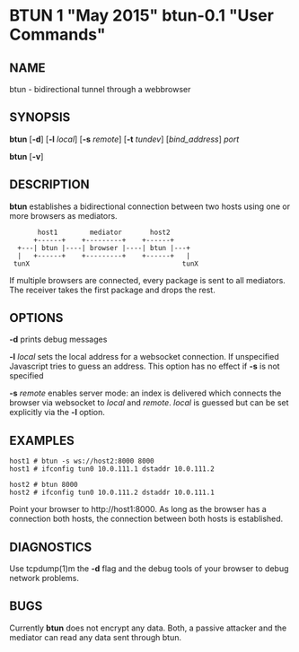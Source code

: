 BTUN 1 "May 2015" btun-0.1 "User Commands"
==========================================

NAME
----

btun - bidirectional tunnel through a webbrowser

SYNOPSIS
--------

**btun** [**-d**] [**-l** *local*] [**-s** *remote*] [**-t** *tundev*] [*bind_address*] *port*

**btun** [**-v**]

DESCRIPTION
-----------

**btun** establishes a bidirectional connection between two hosts
using one or more browsers as mediators.

	       host1        mediator       host2
	      +------+    +---------+    +------+
	  +---| btun |----| browser |----| btun |---+
	  |   +------+    +---------+    +------+   |
	 tunX                                      tunX

If multiple browsers are connected, every package is sent to all
mediators. The receiver takes the first package and drops the rest.

OPTIONS
-------

**-d**
prints debug messages

**-l** *local*
sets the local address for a websocket connection. If unspecified
Javascript tries to guess an address. This option has no effect
if **-s** is not specified

**-s** *remote*
enables server mode: an index is delivered which connects the
browser via websocket to *local* and *remote*. *local* is guessed
but can be set explicitly via the **-l** option.

EXAMPLES
--------

	host1 # btun -s ws://host2:8000 8000
	host1 # ifconfig tun0 10.0.111.1 dstaddr 10.0.111.2

	host2 # btun 8000
	host2 # ifconfig tun0 10.0.111.2 dstaddr 10.0.111.1

Point your browser to http://host1:8000. As long as the browser has a connection
both hosts, the connection between both hosts is established.

DIAGNOSTICS
-----------

Use tcpdump(1)m the **-d** flag and the debug tools of your browser to debug
network problems.

BUGS
----

Currently **btun** does not encrypt any data. Both, a passive attacker
and the mediator can read any data sent through btun.

